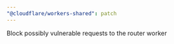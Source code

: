 ```yaml
---
"@cloudflare/workers-shared": patch
---
```


Block possibly vulnerable requests to the router worker
